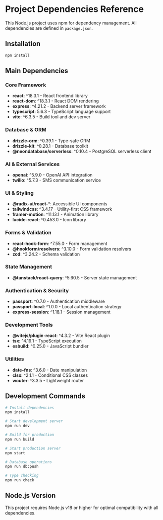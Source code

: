 # Project Dependencies Reference

This Node.js project uses npm for dependency management. All dependencies are defined in `package.json`.

## Installation

```bash
npm install
```

## Main Dependencies

### Core Framework
- **react**: ^18.3.1 - React frontend library
- **react-dom**: ^18.3.1 - React DOM rendering
- **express**: ^4.21.2 - Backend server framework
- **typescript**: 5.6.3 - TypeScript language support
- **vite**: ^6.3.5 - Build tool and dev server

### Database & ORM
- **drizzle-orm**: ^0.39.1 - Type-safe ORM
- **drizzle-kit**: ^0.28.1 - Database toolkit
- **@neondatabase/serverless**: ^0.10.4 - PostgreSQL serverless client

### AI & External Services
- **openai**: ^5.9.0 - OpenAI API integration
- **twilio**: ^5.7.3 - SMS communication service

### UI & Styling
- **@radix-ui/react-***: Accessible UI components
- **tailwindcss**: ^3.4.17 - Utility-first CSS framework
- **framer-motion**: ^11.13.1 - Animation library
- **lucide-react**: ^0.453.0 - Icon library

### Forms & Validation
- **react-hook-form**: ^7.55.0 - Form management
- **@hookform/resolvers**: ^3.10.0 - Form validation resolvers
- **zod**: ^3.24.2 - Schema validation

### State Management
- **@tanstack/react-query**: ^5.60.5 - Server state management

### Authentication & Security
- **passport**: ^0.7.0 - Authentication middleware
- **passport-local**: ^1.0.0 - Local authentication strategy
- **express-session**: ^1.18.1 - Session management

### Development Tools
- **@vitejs/plugin-react**: ^4.3.2 - Vite React plugin
- **tsx**: ^4.19.1 - TypeScript execution
- **esbuild**: ^0.25.0 - JavaScript bundler

### Utilities
- **date-fns**: ^3.6.0 - Date manipulation
- **clsx**: ^2.1.1 - Conditional CSS classes
- **wouter**: ^3.3.5 - Lightweight router

## Development Commands

```bash
# Install dependencies
npm install

# Start development server
npm run dev

# Build for production
npm run build

# Start production server
npm start

# Database operations
npm run db:push

# Type checking
npm run check
```

## Node.js Version

This project requires Node.js v18 or higher for optimal compatibility with all dependencies.